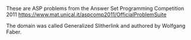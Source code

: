 These are ASP problems from the Answer Set Programming Competition 2011
https://www.mat.unical.it/aspcomp2011/OfficialProblemSuite

The domain was called Generalized Slitherlink and authored by Wolfgang Faber.
